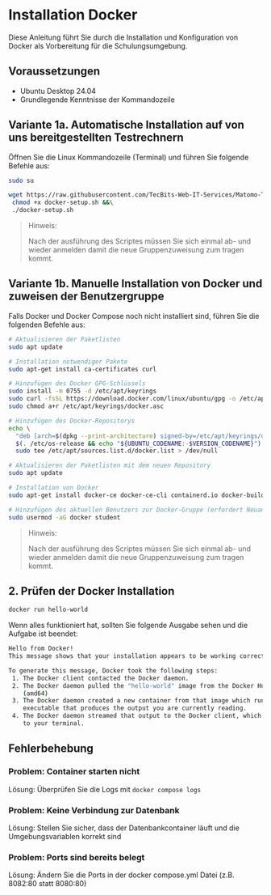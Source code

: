 # Installation Docker

Diese Anleitung führt Sie durch die Installation und Konfiguration von Docker als Vorbereitung für die Schulungsumgebung.

## Voraussetzungen

- Ubuntu Desktop 24.04
- Grundlegende Kenntnisse der Kommandozeile

## Variante 1a. Automatische Installation auf von uns bereitgestellten Testrechnern

Öffnen Sie die Linux Kommandozeile (Terminal) und führen Sie folgende Befehle aus:
```bash
sudo su

wget https://raw.githubusercontent.com/TecBits-Web-IT-Services/Matomo-Training/main/Skripte/docker-setup.sh &&\
 chmod +x docker-setup.sh &&\
 ./docker-setup.sh
```
> Hinweis:
> 
> Nach der ausführung des Scriptes müssen Sie sich einmal ab- und wieder anmelden damit die neue Gruppenzuweisung zum tragen kommt. 

## Variante 1b. Manuelle Installation von Docker und zuweisen der Benutzergruppe

Falls Docker und Docker Compose noch nicht installiert sind, führen Sie die folgenden Befehle aus:

```bash
# Aktualisieren der Paketlisten
sudo apt update

# Installation notwendiger Pakete
sudo apt-get install ca-certificates curl

# Hinzufügen des Docker GPG-Schlüssels
sudo install -m 0755 -d /etc/apt/keyrings
sudo curl -fsSL https://download.docker.com/linux/ubuntu/gpg -o /etc/apt/keyrings/docker.asc
sudo chmod a+r /etc/apt/keyrings/docker.asc

# Hinzufügen des Docker-Repositorys
echo \
  "deb [arch=$(dpkg --print-architecture) signed-by=/etc/apt/keyrings/docker.asc] https://download.docker.com/linux/ubuntu \
  $(. /etc/os-release && echo "${UBUNTU_CODENAME:-$VERSION_CODENAME}") stable" | \
  sudo tee /etc/apt/sources.list.d/docker.list > /dev/null

# Aktualisieren der Paketlisten mit dem neuen Repository
sudo apt update

# Installation von Docker
sudo apt-get install docker-ce docker-ce-cli containerd.io docker-buildx-plugin docker-compose-plugin

# Hinzufügen des aktuellen Benutzers zur Docker-Gruppe (erfordert Neuanmeldung), in unserem Fall ist der Benutzer "student".
sudo usermod -aG docker student

```
> Hinweis:
>
> Nach der ausführung des Scriptes müssen Sie sich einmal ab- und wieder anmelden damit die neue Gruppenzuweisung zum tragen kommt.

## 2. Prüfen der Docker Installation

```bash
docker run hello-world
```

Wenn alles funktioniert hat, sollten Sie folgende Ausgabe sehen und die Aufgabe ist beendet:
```bash
Hello from Docker!
This message shows that your installation appears to be working correctly.

To generate this message, Docker took the following steps:
 1. The Docker client contacted the Docker daemon.
 2. The Docker daemon pulled the "hello-world" image from the Docker Hub.
    (amd64)
 3. The Docker daemon created a new container from that image which runs the
    executable that produces the output you are currently reading.
 4. The Docker daemon streamed that output to the Docker client, which sent it
    to your terminal.
```

## Fehlerbehebung

### Problem: Container starten nicht
Lösung: Überprüfen Sie die Logs mit `docker compose logs`

### Problem: Keine Verbindung zur Datenbank
Lösung: Stellen Sie sicher, dass der Datenbankcontainer läuft und die Umgebungsvariablen korrekt sind

### Problem: Ports sind bereits belegt
Lösung: Ändern Sie die Ports in der docker compose.yml Datei (z.B. 8082:80 statt 8080:80)
